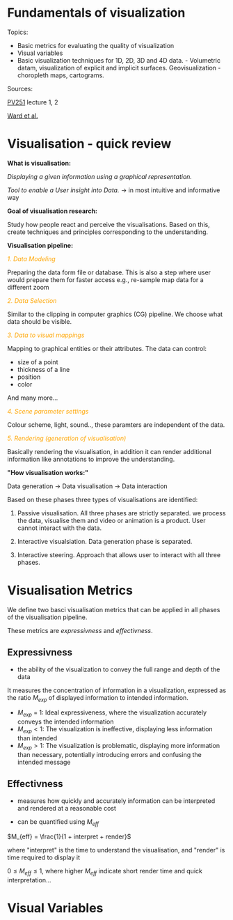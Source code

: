 # Fundamentals of visualization

Topics:
- Basic metrics for evaluating the quality of visualization
- Visual variables 
- Basic visualization techniques for 1D, 2D, 3D and 4D data. - Volumetric datam, visualization of explicit and implicit surfaces. Geovisualization - choropleth maps, cartograms.

Sources:

 [PV251](https://is.muni.cz/auth/predmet/fi/podzim2023/PV251) lecture 1, 2

[Ward et al.](https://doi.org/10.1201/9780429108433)
# Visualisation - quick review

**What is visualisation:**

  *Displaying a given information using a graphical representation.*

  *Tool to enable a User insight into Data.* &rarr; in most intuitive and informative way


  **Goal of visualisation research:** 

Study how people react and perceive the visualisations.
Based on this, create techniques and principles corresponding to the understanding.

**Visualisation pipeline:**

<span style="color: orange">*1. Data Modeling*</span>

Preparing the data form file or database. This is also a step where user would prepare them for faster access e.g., re-sample map data for a different zoom

<span style="color: orange">*2. Data Selection*</span>

Similar to the clipping in computer graphics (CG) pipeline. We choose what data should be visible.


<span style="color: orange">*3. Data to visual mappings*</span>


Mapping to graphical entities or their attributes.
The data can control:
- size of a point
- thickness of a line
- position
- color

And many more...

<span style="color: orange">*4. Scene parameter settings*</span>

Colour scheme, light, sound..,
these paramters are independent of the data.


<span style="color: orange">*5. Rendering (generation of visualisation)*</span>

Basically rendering the visualisation, in addition it can render additional information like annotations to improve the understanding.

**"How visualisation works:"**

Data generation &rarr; Data visualisation &rarr; Data interaction

Based on these phases three types of visualisations are identified:

1. Passive visualisation. All three phases are strictly separated. we process the data, visualise them and video or animation is a product. User cannot interact with the data.

2. Interactive visualsiation. Data generation phase is separated.

3. Interactive steering. Approach that allows user to interact with all three phases.


# Visualisation Metrics

We define two basci visualisation metrics that can be applied in all phases of the visualisation pipeline.

These metrics are *expressivness* and *effectivness*.

## Expressivness
- the ability of the visualization to convey the full range and depth of the data

It measures the concentration of information in a visualization, expressed as the ratio $M_{exp}$ of displayed information to intended information.

- $M_{exp}$ = 1:  Ideal expressiveness, where the visualization accurately conveys the intended information
- $M_{exp} < 1$: The visualization is ineffective, displaying less information than intended
- $M_{exp} > 1$: The visualization is problematic, displaying more information than necessary, potentially introducing errors and confusing the intended message

## Effectivness
- measures how quickly and accurately information can be interpreted and rendered at a reasonable cost

- can be quantified using $M_{eff}$

$M_{eff} = \frac{1}{1 + interpret + render}$

where "interpret" is the time to understand the visualisation, and "render" is time required to display it

$0 \leq M_{eff} \leq 1$, where higher $M_{eff}$ indicate short render time and quick interpretation...

# Visual Variables
